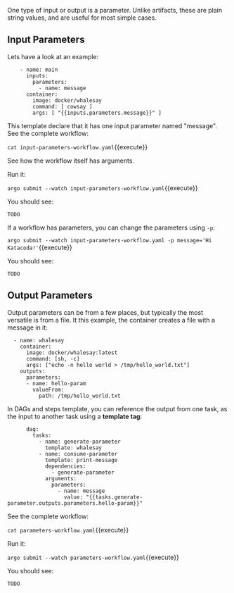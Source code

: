 One type of input or output is a parameter. Unlike artifacts, these are plain string values, and are useful for most
simple cases.

## Input Parameters

Lets have a look at an example:

```
    - name: main
      inputs:
        parameters:
          - name: message
      container:
        image: docker/whalesay
        command: [ cowsay ]
        args: [ "{{inputs.parameters.message}}" ]
```

This template declare that it has one input parameter named "message". See the complete workflow:

`cat input-parameters-workflow.yaml`{{execute}}

See how the workflow itself has arguments.

Run it:

`argo submit --watch input-parameters-workflow.yaml`{{execute}}

You should see:

```
TODO
```

If a workflow has parameters, you can change the parameters using `-p`:

`argo submit --watch input-parameters-workflow.yaml -p message='Hi Katacoda!'`{{execute}}

You should see:

```
TODO
```

## Output Parameters

Output parameters can be from a few places, but typically the most versatile is from a file. It this example, the
container creates a file with a message in it:

```
  - name: whalesay
    container:
      image: docker/whalesay:latest
      command: [sh, -c]
      args: ["echo -n hello world > /tmp/hello_world.txt"] 
    outputs:
      parameters:
      - name: hello-param		
        valueFrom:
          path: /tmp/hello_world.txt
```

In DAGs and steps template, you can reference the output from one task, as the input to another task using a **template
tag**:

```
      dag:
        tasks:
          - name: generate-parameter
            template: whalesay
          - name: consume-parameter
            template: print-message
            dependencies:
              - generate-parameter
            arguments:
              parameters:
                - name: message
                  value: "{{tasks.generate-parameter.outputs.parameters.hello-param}}"
```

See the complete workflow:

`cat parameters-workflow.yaml`{{execute}}

Run it:

`argo submit --watch parameters-workflow.yaml`{{execute}}

You should see:

```
TODO
```